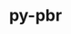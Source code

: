 ---
title: "py-pbr"
layout: cache
categories: [package, develop-2023-10-01]
meta: {"versions": ["5.10.0"], "compilers": ["apple-clang@=14.0.0", "gcc@=11.3.0", "gcc@=7.3.1"], "oss": ["amzn2", "ubuntu22.04", "ventura"], "platforms": ["darwin", "linux"], "targets": ["aarch64", "neoverse_n1", "x86_64_v3"], "stacks": ["aws-isc", "aws-isc-aarch64", "ml-darwin-aarch64-mps", "ml-linux-x86_64-cpu", "ml-linux-x86_64-cuda", "root"], "num_specs": 7, "num_specs_by_stack": {"ml-darwin-aarch64-mps": 2, "root": 7, "aws-isc-aarch64": 2, "aws-isc": 1, "ml-linux-x86_64-cuda": 2, "ml-linux-x86_64-cpu": 2}}
spec_details: [{"hash": "ajpgrptjjhkt5xwzeov7piombhv2z6t5", "compiler": "apple-clang@=14.0.0", "versions": ["5.10.0"], "os": "ventura", "platform": "darwin", "target": "aarch64", "variants": ["build_system=python_pip"], "stacks": ["ml-darwin-aarch64-mps", "root"], "size": "-", "tarball": "https://binaries.spack.io/develop-2023-10-01/build_cache/darwin-ventura-aarch64/apple-clang-14.0.0/py-pbr-5.10.0/darwin-ventura-aarch64-apple-clang-14.0.0-py-pbr-5.10.0-ajpgrptjjhkt5xwzeov7piombhv2z6t5.spack"}, {"hash": "fcpmtcrhlr5nukxpbrtdc7w47qmdp6ur", "compiler": "apple-clang@=14.0.0", "versions": ["5.10.0"], "os": "ventura", "platform": "darwin", "target": "aarch64", "variants": ["build_system=python_pip"], "stacks": ["ml-darwin-aarch64-mps", "root"], "size": "-", "tarball": "https://binaries.spack.io/develop-2023-10-01/build_cache/darwin-ventura-aarch64/apple-clang-14.0.0/py-pbr-5.10.0/darwin-ventura-aarch64-apple-clang-14.0.0-py-pbr-5.10.0-fcpmtcrhlr5nukxpbrtdc7w47qmdp6ur.spack"}, {"hash": "jrfemth53rthsjwxtkmjpvfhmfnhcijk", "compiler": "gcc@=7.3.1", "versions": ["5.10.0"], "os": "amzn2", "platform": "linux", "target": "aarch64", "variants": ["build_system=python_pip"], "stacks": ["root", "aws-isc-aarch64"], "size": "-", "tarball": "https://binaries.spack.io/develop-2023-10-01/build_cache/linux-amzn2-aarch64/gcc-7.3.1/py-pbr-5.10.0/linux-amzn2-aarch64-gcc-7.3.1-py-pbr-5.10.0-jrfemth53rthsjwxtkmjpvfhmfnhcijk.spack"}, {"hash": "fc52kbschxxpwjzbeqsx54oroluijaux", "compiler": "gcc@=7.3.1", "versions": ["5.10.0"], "os": "amzn2", "platform": "linux", "target": "neoverse_n1", "variants": ["build_system=python_pip"], "stacks": ["root", "aws-isc-aarch64"], "size": "-", "tarball": "https://binaries.spack.io/develop-2023-10-01/build_cache/linux-amzn2-neoverse_n1/gcc-7.3.1/py-pbr-5.10.0/linux-amzn2-neoverse_n1-gcc-7.3.1-py-pbr-5.10.0-fc52kbschxxpwjzbeqsx54oroluijaux.spack"}, {"hash": "55ywh4vbxkvzwsthfb4qfs2zul6sq3jh", "compiler": "gcc@=7.3.1", "versions": ["5.10.0"], "os": "amzn2", "platform": "linux", "target": "x86_64_v3", "variants": ["build_system=python_pip"], "stacks": ["aws-isc", "root"], "size": "-", "tarball": "https://binaries.spack.io/develop-2023-10-01/build_cache/linux-amzn2-x86_64_v3/gcc-7.3.1/py-pbr-5.10.0/linux-amzn2-x86_64_v3-gcc-7.3.1-py-pbr-5.10.0-55ywh4vbxkvzwsthfb4qfs2zul6sq3jh.spack"}, {"hash": "2iflaujir6d2n26neazzylfazppdgu7q", "compiler": "gcc@=11.3.0", "versions": ["5.10.0"], "os": "ubuntu22.04", "platform": "linux", "target": "x86_64_v3", "variants": ["build_system=python_pip"], "stacks": ["ml-linux-x86_64-cuda", "ml-linux-x86_64-cpu", "root"], "size": "-", "tarball": "https://binaries.spack.io/develop-2023-10-01/build_cache/linux-ubuntu22.04-x86_64_v3/gcc-11.3.0/py-pbr-5.10.0/linux-ubuntu22.04-x86_64_v3-gcc-11.3.0-py-pbr-5.10.0-2iflaujir6d2n26neazzylfazppdgu7q.spack"}, {"hash": "qvawyj4typ7l4xybg4nks3xtvlanttpg", "compiler": "gcc@=11.3.0", "versions": ["5.10.0"], "os": "ubuntu22.04", "platform": "linux", "target": "x86_64_v3", "variants": ["build_system=python_pip"], "stacks": ["ml-linux-x86_64-cuda", "ml-linux-x86_64-cpu", "root"], "size": "-", "tarball": "https://binaries.spack.io/develop-2023-10-01/build_cache/linux-ubuntu22.04-x86_64_v3/gcc-11.3.0/py-pbr-5.10.0/linux-ubuntu22.04-x86_64_v3-gcc-11.3.0-py-pbr-5.10.0-qvawyj4typ7l4xybg4nks3xtvlanttpg.spack"}]
---